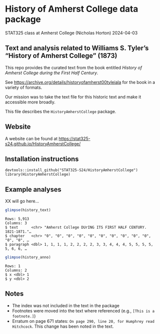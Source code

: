 History of Amherst College data package
================
STAT325 class at Amherst College (Nicholas Horton)
2024-04-03

## Text and analysis related to Williams S. Tyler’s “History of Amherst College” (1873)

This repo provides the curated text from the book entitled *History of
Amherst College during the First Half Century*.

See https://archive.org/details/historyofamherst00tyleiala for the book
in a variety of formats.

Our mission was to take the text file for this historic text and make it
accessible more broadly.

This file describes the `HistoryAmherstCollege` package.

## Website

A website can be found at
https://stat325-s24.github.io/HistoryAmherstCollege/

## Installation instructions

    devtools::install_github("STAT325-S24/HistoryAmherstCollege")
    library(HistoryAmherstCollege)

## Example analyses

XX will go here…

``` r
glimpse(history_text)
```

    Rows: 5,913
    Columns: 3
    $ text      <chr> "Amherst College DUrING ITS FIRST HALF CENTURY.  1821-1871."…
    $ chapter   <chr> "0", "0", "0", "0", "0", "0", "0", "0", "0", "0", "0", "0", …
    $ paragraph <dbl> 1, 1, 1, 1, 2, 2, 2, 2, 3, 3, 4, 4, 4, 5, 5, 5, 5, 5, 6, 6, …

``` r
glimpse(history_anno)
```

    Rows: 1
    Columns: 2
    $ x <dbl> 1
    $ y <dbl> 2

## Notes

-   The index was not included in the text in the package
-   Footnotes were moved into the text where referenced (e.g.,
    `[This is a footnote.]`)
-   Erratum on page 671 states:
    `On page 290, line 20, for Humphrey read Hitchcock`. This change has
    been noted in the text.

